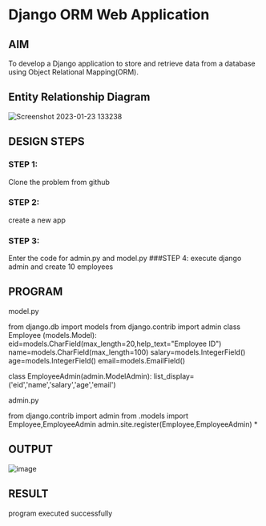 # Django ORM Web Application

## AIM
To develop a Django application to store and retrieve data from a database using Object Relational Mapping(ORM).

## Entity Relationship Diagram

![Screenshot 2023-01-23 133238](https://user-images.githubusercontent.com/118262199/213991971-ec6bc432-5408-468b-b3ed-4e496c9abcd9.png)


## DESIGN STEPS

### STEP 1:
Clone the problem from github
### STEP 2:
create a new app
### STEP 3:
Enter the code for admin.py and model.py
###STEP 4:
execute django admin and create 10 employees

## PROGRAM

model.py

from django.db import models
from django.contrib import admin
class Employee (models.Model):
    eid=models.CharField(max_length=20,help_text="Employee ID")
    name=models.CharField(max_length=100)
    salary=models.IntegerField()
    age=models.IntegerField()
    email=models.EmailField()

class EmployeeAdmin(admin.ModelAdmin):
    list_display=('eid','name','salary','age','email')
    
admin.py

from django.contrib import admin
from .models import Employee,EmployeeAdmin
admin.site.register(Employee,EmployeeAdmin)
*

## OUTPUT

![image](https://user-images.githubusercontent.com/118262199/213628590-9326f926-64c8-42a7-aa1b-93175a02bab9.png)

## RESULT
program executed successfully
